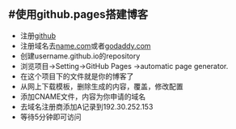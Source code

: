 #使用github.pages搭建博客
------

 - 注册[github][1]
 - 注册域名去[name.com][2]或者[godaddy.com][3]
 - 创建username.github.io的repository
 - 浏览项目->Setting->GitHub Pages ->automatic page generator.
 - 在这个项目下的文件就是你的博客了
 - 从网上下载模板，删除生成的内容，覆盖，修改配置
 - 添加CNAME文件，内容为你申请的域名
 - 去域名注册商添加A记录到192.30.252.153
 - 等待5分钟即可访问


  [1]: https://github.com
  [2]: http://name.com
  [3]: http://godaddy.com